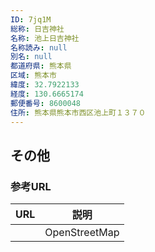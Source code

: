 ```yaml
---
ID: 7jq1M
総称: 日吉神社
名称: 池上日吉神社
名称読み: null
別名: null
都道府県: 熊本県
区域: 熊本市
緯度: 32.7922133
経度: 130.6665174
郵便番号: 8600048
住所: 熊本県熊本市西区池上町１３７０
---
```


## その他

### 参考URL

| URL | 説明          |
| --- | ------------- |
|     | OpenStreetMap |

